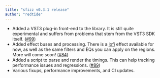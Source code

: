 ```yaml
---
title: "sfizz v0.3.1 release"
author: "redtide"
---
```

- Added a VST3 plug-in front-end to the library. It is still quite experimental
  and suffers from problems that stem from the VST3 SDK itself. ([#99])
- Added effect buses and processing. There is a [lofi] effect available for now,
  as well as the same filters and EQs you can apply on the regions.
  More will come soon! ([#84])
- Added a script to parse and render the timings.
  This can help tracking performance issues and regressions. ([#89])
- Various fixups, performance improvements, and CI updates.

[#84]:  https://github.com/sfztools/sfizz/pull/84
[#89]:  https://github.com/sfztools/sfizz/pull/89
[#99]:  https://github.com/sfztools/sfizz/pull/99
[lofi]: https://sfzformat.com/opcodes/type#lofi
